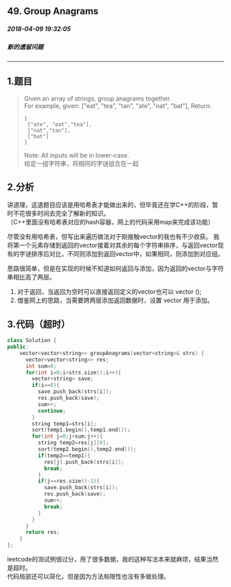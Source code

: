 ## 49. Group Anagrams
##### 2018-04-09 19:32:05
##### 新的遗留问题
***
## 1.题目
>Given an array of strings, group anagrams together.   
>For example, given: ["eat", "tea", "tan", "ate", "nat", "bat"],
Return:
>```
>[
>  ["ate", "eat","tea"],
>  ["nat","tan"],
>  ["bat"]
>]
>```
>Note: All inputs will be in lower-case.  
>给定一组字符串，将相同的字谜组合在一起

## 2.分析
讲道理，这道题目应该是用哈希表才能做出来的，但毕竟还在学C++的阶段，暂时不花很多时间去完全了解新的知识。  
（C++里面没有哈希表对应的hash容器，网上的代码采用map来完成该功能）

尽管没有用哈希表，但写出来遍历做法对于刚接触vector的我也有不少收获。
我将第一个元素存储到返回的vector接着对其余的每个字符串排序，与返回vector现有的字谜排序后对比，不同则添加到返回vector中，如果相同，则添加到对应组。

思路很简单，但是在实现的时候不知道如何返回与添加，因为返回的vector与字符串相比高了两层。
1. 对于返回，当返回为空时可以直接返回定义的vector也可以 vector<T> ();
2. 借鉴网上的思路，当需要跨两层添加返回数据时，设置 vector<string> 用于添加。

## 3.代码（超时）
```cpp
class Solution {
public:
    vector<vector<string>> groupAnagrams(vector<string>& strs) {
      vector<vector<string>> res;
      int sum=0;
      for(int i=0;i<strs.size();i++){
        vector<string> save;
        if(i==0){
          save.push_back(strs[i]);
          res.push_back(save);
          sum++;
          continue;
        }
        string temp1=strs[i];
        sort(temp1.begin(),temp1.end());
        for(int j=0;j<sum;j++){
          string temp2=res[j][0];
          sort(temp2.begin(),temp2.end());
          if(temp2==temp1){
            res[j].push_back(strs[i]);
            break;
          }
          if(j==res.size()-1){
            save.push_back(strs[i]);
            res.push_back(save);
            sum++;
            break;
          }
        }
      }
      return res;
    }
};
```
leetcode的测试例很过分，用了很多数据，我的这种写法本来就麻烦，结果当然是超时。  
代码局部还可以简化，但是因为方法局限性也没有多做处理。
